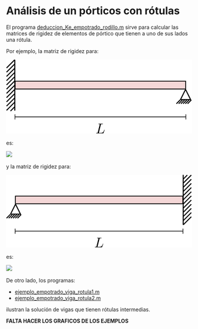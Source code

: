 #  Análisis de un pórticos con rótulas

El programa [deduccion_Ke_empotrado_rodillo.m](deduccion_Ke_empotrado_rodillo.m) sirve para calcular las matrices de rigidez de elementos de pórtico que tienen a uno de sus lados una rótula.

Por ejemplo, la matriz de rigidez para:

![](figs/Ke_empotrado_rotula.svg)

es:
<!---
Compile en: https://tex.s2cms.com

\renewcommand\arraystretch{1.4}
\begin{bmatrix}
X_i\\
Y_i\\
M_i\\
X_j\\
Y_j\\
\end{bmatrix}
=
\begin{bmatrix}
\frac{EA}{L} &   0               &  0                & -\frac{EA}{L} &  0               \\
 0            &  \frac{3 EI}{L^3} & \frac{3 EI}{L^2}  &  0            & -\frac{3 EI}{L^3}\\
 0            &  \frac{3 EI}{L^2} & \frac{3 EI}{L}    &  0            & -\frac{3 EI}{L^2}\\
-\frac{EA}{L} &  0                &  0                & \frac{EA}{L}  &  0               \\
 0            & -\frac{3 EI}{L^3} & -\frac{3 EI}{L^2} &  0            & \frac{3 EI}{L^3}
\end{bmatrix}
\begin{bmatrix}
u_i\\
v_i\\
\theta_i\\
u_j\\
v_j\\
\end{bmatrix}
--->
![](https://i.upmath.me/svg/%5Crenewcommand%5Carraystretch%7B1.4%7D%0A%5Cbegin%7Bbmatrix%7D%0AX_i%5C%5C%0AY_i%5C%5C%0AM_i%5C%5C%0AX_j%5C%5C%0AY_j%5C%5C%0A%5Cend%7Bbmatrix%7D%0A%3D%0A%5Cbegin%7Bbmatrix%7D%0A%5Cfrac%7BEA%7D%7BL%7D%20%26%20%20%200%20%20%20%20%20%20%20%20%20%20%20%20%20%20%20%26%20%200%20%20%20%20%20%20%20%20%20%20%20%20%20%20%20%20%26%20-%5Cfrac%7BEA%7D%7BL%7D%20%26%20%200%20%20%20%20%20%20%20%20%20%20%20%20%20%20%20%5C%5C%0A%200%20%20%20%20%20%20%20%20%20%20%20%20%26%20%20%5Cfrac%7B3%20EI%7D%7BL%5E3%7D%20%26%20%5Cfrac%7B3%20EI%7D%7BL%5E2%7D%20%20%26%20%200%20%20%20%20%20%20%20%20%20%20%20%20%26%20-%5Cfrac%7B3%20EI%7D%7BL%5E3%7D%5C%5C%0A%200%20%20%20%20%20%20%20%20%20%20%20%20%26%20%20%5Cfrac%7B3%20EI%7D%7BL%5E2%7D%20%26%20%5Cfrac%7B3%20EI%7D%7BL%7D%20%20%20%20%26%20%200%20%20%20%20%20%20%20%20%20%20%20%20%26%20-%5Cfrac%7B3%20EI%7D%7BL%5E2%7D%5C%5C%0A-%5Cfrac%7BEA%7D%7BL%7D%20%26%20%200%20%20%20%20%20%20%20%20%20%20%20%20%20%20%20%20%26%20%200%20%20%20%20%20%20%20%20%20%20%20%20%20%20%20%20%26%20%5Cfrac%7BEA%7D%7BL%7D%20%20%26%20%200%20%20%20%20%20%20%20%20%20%20%20%20%20%20%20%5C%5C%0A%200%20%20%20%20%20%20%20%20%20%20%20%20%26%20-%5Cfrac%7B3%20EI%7D%7BL%5E3%7D%20%26%20-%5Cfrac%7B3%20EI%7D%7BL%5E2%7D%20%26%20%200%20%20%20%20%20%20%20%20%20%20%20%20%26%20%5Cfrac%7B3%20EI%7D%7BL%5E3%7D%0A%5Cend%7Bbmatrix%7D%0A%5Cbegin%7Bbmatrix%7D%0Au_i%5C%5C%0Av_i%5C%5C%0A%5Ctheta_i%5C%5C%0Au_j%5C%5C%0Av_j%5C%5C%0A%5Cend%7Bbmatrix%7D)

y la matriz de rigidez para:

![](figs/Ke_rotula_empotrado.svg)

es:
<!---
Compile en: https://tex.s2cms.com

\renewcommand\arraystretch{1.4}
\begin{bmatrix}
X_i\\
Y_i\\
X_j\\
Y_j\\
M_j
\end{bmatrix}
=
\begin{bmatrix}
 \frac{EA}{L}  & 0                 & -\frac{EA}{L} & 0                 & 0                \\ 
  0            & \frac{3 EI}{L^3}  & 0             & -\frac{3 EI}{L^3} & \frac{3 EI}{L^2} \\ 
 -\frac{EA}{L} & 0                 & \frac{EA}{L}  & 0                 & 0                \\
  0            & -\frac{3 EI}{L^3} & 0             & \frac{3 EI}{L^3}  & -\frac{3 EI}{L^2}\\ 
  0            & \frac{3 EI}{L^2}  & 0             & -\frac{3 EI}{L^2} & \frac{3 EI}{L}  
\end{bmatrix}
\begin{bmatrix}
u_i\\
v_i\\
u_j\\
v_j\\
\theta_j
\end{bmatrix}
--->
![](https:////i.upmath.me/svg/%5Crenewcommand%5Carraystretch%7B1.4%7D%0A%5Cbegin%7Bbmatrix%7D%0AX_i%5C%5C%0AY_i%5C%5C%0AX_j%5C%5C%0AY_j%5C%5C%0AM_j%0A%5Cend%7Bbmatrix%7D%0A%3D%0A%5Cbegin%7Bbmatrix%7D%0A%20%5Cfrac%7BEA%7D%7BL%7D%20%20%26%200%20%20%20%20%20%20%20%20%20%20%20%20%20%20%20%20%20%26%20-%5Cfrac%7BEA%7D%7BL%7D%20%26%200%20%20%20%20%20%20%20%20%20%20%20%20%20%20%20%20%20%26%200%20%20%20%20%20%20%20%20%20%20%20%20%20%20%20%20%5C%5C%20%0A%20%200%20%20%20%20%20%20%20%20%20%20%20%20%26%20%5Cfrac%7B3%20EI%7D%7BL%5E3%7D%20%20%26%200%20%20%20%20%20%20%20%20%20%20%20%20%20%26%20-%5Cfrac%7B3%20EI%7D%7BL%5E3%7D%20%26%20%5Cfrac%7B3%20EI%7D%7BL%5E2%7D%20%5C%5C%20%0A%20-%5Cfrac%7BEA%7D%7BL%7D%20%26%200%20%20%20%20%20%20%20%20%20%20%20%20%20%20%20%20%20%26%20%5Cfrac%7BEA%7D%7BL%7D%20%20%26%200%20%20%20%20%20%20%20%20%20%20%20%20%20%20%20%20%20%26%200%20%20%20%20%20%20%20%20%20%20%20%20%20%20%20%20%5C%5C%0A%20%200%20%20%20%20%20%20%20%20%20%20%20%20%26%20-%5Cfrac%7B3%20EI%7D%7BL%5E3%7D%20%26%200%20%20%20%20%20%20%20%20%20%20%20%20%20%26%20%5Cfrac%7B3%20EI%7D%7BL%5E3%7D%20%20%26%20-%5Cfrac%7B3%20EI%7D%7BL%5E2%7D%5C%5C%20%0A%20%200%20%20%20%20%20%20%20%20%20%20%20%20%26%20%5Cfrac%7B3%20EI%7D%7BL%5E2%7D%20%20%26%200%20%20%20%20%20%20%20%20%20%20%20%20%20%26%20-%5Cfrac%7B3%20EI%7D%7BL%5E2%7D%20%26%20%5Cfrac%7B3%20EI%7D%7BL%7D%20%20%0A%5Cend%7Bbmatrix%7D%0A%5Cbegin%7Bbmatrix%7D%0Au_i%5C%5C%0Av_i%5C%5C%0Au_j%5C%5C%0Av_j%5C%5C%0A%5Ctheta_j%0A%5Cend%7Bbmatrix%7D)

De otro lado, los programas:
* [ejemplo_empotrado_viga_rotula1.m](ejemplo_empotrado_viga_rotula1.m)
* [ejemplo_empotrado_viga_rotula2.m](ejemplo_empotrado_viga_rotula2.m)

ilustran la solución de vigas que tienen rótulas intermedias. 

**FALTA HACER LOS GRAFICOS DE LOS EJEMPLOS**